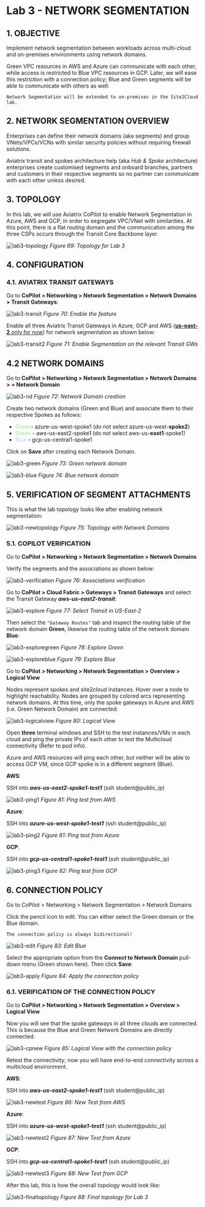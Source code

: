 # Lab 3 - NETWORK SEGMENTATION

## 1. OBJECTIVE

Implement network segmentation between workloads across multi-cloud and on-premises environments using network domains.

Green VPC resources in AWS and Azure can communicate with each other, while access is restricted to Blue VPC resources in GCP. Later, we will ease this restriction with a connection policy; Blue and Green segments will be able to communicate with others as well.

```{note}
Network Segmentation will be extended to on-premises in the Site2Cloud lab.
```

## 2. NETWORK SEGMENTATION OVERVIEW

Enterprises can define their network domains (aka segments) and group VNets/VPCs/VCNs with similar security policies without requiring firewall solutions.

Aviatrix transit and spokes architecture help (aka *Hub & Spoke* architecture) enterprises create customised segments and onboard branches, partners and customers in their respective segments so no partner can communicate with each other unless desired.

## 3. TOPOLOGY

In this lab, we will use Aviatrix CoPilot to enable Network Segmentation in Azure, AWS and GCP, in order to segregate VPC/VNet with similarities. At this point, there is a flat routing domain and the communication among the three CSPs occurs through the Transit Core Backbone layer.

![lab3-topology](images/lab3-topology.png)
_Figure 69: Topology for Lab 3_

## 4. CONFIGURATION

 
### 4.1. AVIATRIX TRANSIT GATEWAYS

Go to **CoPilot > Networking > Network Segmentation > Network Domains > Transit Gateways**:

![lab3-transit](images/lab3-enabletransit.png)
_Figure 70: Enable the feature_

Enable all three Aviatrix Transit Gateways in Azure, GCP and AWS (<ins>**us-east-2** only for now</ins>) for network segmentation as shown below:

![lab3-transit2](images/lab3-enabletransit2.png)
_Figure 71: Enable Segmentation on the relevant Transit GWs_

## 4.2 NETWORK DOMAINS

Go to **CoPilot > Networking > Network Segmentation > Network Domains > + Network Domain**

![lab3-nd](images/lab3-networkdomain.png)
_Figure 72: Network Domain creation_

Create two network domains (Green and Blue) and associate them to their respective Spokes as follows:

-  <span style='color:lightgreen'>Green</span>- azure-us-west-spoke1 (do not select azure-us-west-**spoke2**)
- <span style='color:lightgreen'>Green</span> - aws-us-east2-spoke1 (do not select aws-us-**east1**-spoke1)
- <span style='color:lightblue'>Blue</span> - gcp-us-central1-spoke1

Click on **Save** after creating each Network Domain.

![lab3-green](images/lab3-green.png)
_Figure 73: Green network domain_

![lab3-blue](images/lab3-blue.png)
_Figure 74: Blue network domain_

## 5. VERIFICATION OF SEGMENT ATTACHMENTS

This is what the lab topology looks like after enabling network segmentation:

![lab3-newtopology](images/lab3-topologywithnd.png)
_Figure 75: Topology with Network Domains_

### 5.1. COPILOT VERIFICATION

Go to **CoPilot > Networking > Network Segmentation > Network Domains**

Verify the segments and the associations as shown below:

![lab3-verification](images/lab3-verification.png)
_Figure 76: Associations verification_

Go to **CoPilot > Cloud Fabric > Gateways > Transit Gateways** and select the Transit Gateway **_aws-us-east2-transit_**:

![lab3-explore](images/lab3-exploretransit.png)
_Figure 77: Select Transit in US-East-2_

Then select the `"Gateway Routes"` tab and inspect the routing table of the network domain **Green**, likewise the routing table of the network domain **Blue**:

![lab3-exploregreen](images/lab3-exploregreen.png)
_Figure 78: Explore Green_

![lab3-exploreblue](images/lab3-exploreblue.png)
_Figure 79: Explore Blue_

Go to **CoPilot > Networking > Network Segmentation > Overview > Logical View**

Nodes represent spokes and site2cloud instances. Hover over a node to highlight reachability. Nodes are grouped by colored arcs representing network domains. At this time, only the spoke gateways in Azure and AWS (i.e. Green Network Domain) are connected:

![lab3-logicalview](images/lab3-logicalview.png)
_Figure 80: Logical View_

Open **three** terminal windows and SSH to the test instances/VMs in each cloud and ping the private IPs of each other to test the Multicloud connectivity (Refer to pod info).

Azure and AWS resources will ping each other, but neither will be able to access GCP VM, since GCP spoke is in a different segment (Blue).

**AWS**:

SSH into **_aws-us-east2-spoke1-test1_** (ssh student@public_ip)

![lab3-ping1](images/lab3-ping1.png)
_Figure 81: Ping test from AWS_

**Azure**:

SSH into **_azure-us-west-spoke1-test1_** (ssh student@public_ip)

![lab3-ping2](images/lab3-ping2.png)
_Figure 81: Ping test from Azure_

**GCP**:

SSH into **_gcp-us-central1-spoke1-test1_** (ssh student@public_ip)

![lab3-ping3](images/lab3-ping3.png)
_Figure 82: Ping test from GCP_

## 6. CONNECTION POLICY

Go to CoPilot > Networking > Network Segmentation > Network Domains

Click the pencil icon to edit. You can either select the Green domain or the Blue domain.

```{important}
The connection policy is always bidirectional!
```

![lab3-edit](images/lab3-editnd.png)
_Figure 83: Edit Blue_

Select the appropriate option from the **Connect to Network Domain** pull-down menu (Green shown here). Then click **Save**:

![lab3-apply](images/lab3-applycp.png)
_Figure 84: Apply the connection policy_

### 6.1. VERIFICATION OF THE CONNECTION POLICY

Go to **CoPilot > Networking > Network Segmentation > Overview > Logical View**

Now you will see that the spoke gateways in all three clouds are connected. This is because the Blue and Green Network Domains are directly connected:

![lab3-cpnew](images/lab3-cpnew.png)
_Figure 85: Logical View with the connection policy_

Retest the connectivity; now you will have end-to-end connectivity across a multicloud environment.

**AWS**:

SSH into **_aws-us-east2-spoke1-test1_** (ssh student@public_ip)

![lab3-newtest](images/lab3-newtest.png)
_Figure 86:  New Test from AWS_

**Azure**:

SSH into **_azure-us-west-spoke1-test1_** (ssh student@public_ip)

![lab3-newtest2](images/lab3-newtest2.png)
_Figure 87:  New Test from Azure_

**GCP**: 

SSH into **_gcp-us-central1-spoke1-test1_** (ssh student@public_ip)

![lab3-newtest3](images/lab3-newtest3.png)
_Figure 88:  New Test from GCP_

After this lab, this is how the overall topology would look like:

![lab3-finaltopology](images/lab3-finaltopology.png)
_Figure 88:  Final topology for Lab 3_